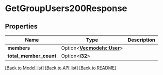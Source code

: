 # GetGroupUsers200Response

## Properties

Name | Type | Description | Notes
------------ | ------------- | ------------- | -------------
**members** | Option<[**Vec<models::User>**](User.md)> |  | [optional]
**total_member_count** | Option<**i32**> |  | [optional]

[[Back to Model list]](../README.md#documentation-for-models) [[Back to API list]](../README.md#documentation-for-api-endpoints) [[Back to README]](../README.md)


